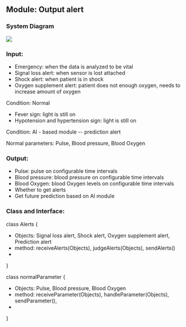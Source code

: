 ## Module: Output alert

### System Diagram
<img align = center src = "https://github.com/xhyzzZ/EC500/blob/master/EC500%20diagram%20.jpg">
 
### Input:
* Emergency: when the data is analyzed to be vital 
* Signal loss alert: when sensor is lost attached
* Shock alert: when patient is in shock
* Oxygen supplement alert: patient does not enough oxygen, needs to increase amount of oxygen

Condition: Normal
* Fever sign: light is still on
* Hypotension and hypertension sign: light is still on

Condition: AI - based module -- prediction alert

Normal parameters: Pulse, Blood pressure, Blood Oxygen

### Output:
* Pulse: pulse on configurable time intervals
* Blood pressure: blood pressure on configurable time intervals
* Blood Oxygen: blood Oxygen levels on configurable time intervals
* Whether to get alerts
* Get future prediction based on AI module

### Class and Interface:
class Alerts {
* Objects: Signal loss alert, Shock alert, Oxygen supplement alert, Prediction alert
* method: receiveAlerts(Objects), judgeAlerts(Objects), sendAlerts()
* 
}

class normalParameter {
* Objects: Pulse, Blood pressure, Blood Oxygen
* method: receiveParameter(Objects), handleParameter(Objects), sendParameter(),
*
}
